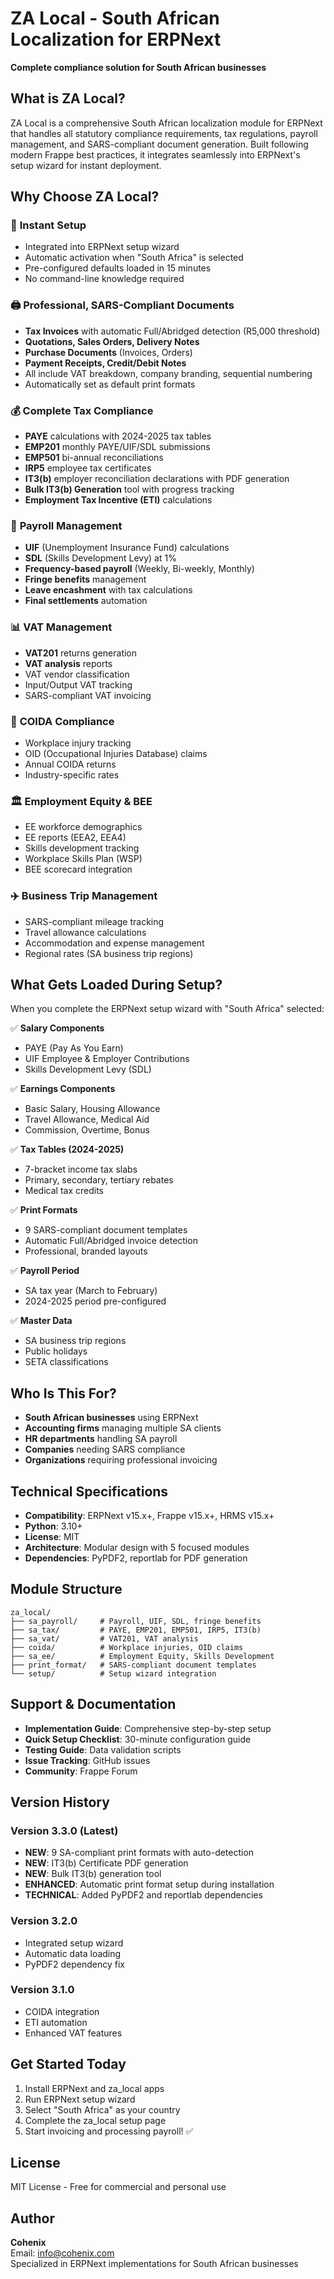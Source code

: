# ZA Local - South African Localization for ERPNext

**Complete compliance solution for South African businesses**

## What is ZA Local?

ZA Local is a comprehensive South African localization module for ERPNext that handles all statutory compliance requirements, tax regulations, payroll management, and SARS-compliant document generation. Built following modern Frappe best practices, it integrates seamlessly into ERPNext's setup wizard for instant deployment.

## Why Choose ZA Local?

### 🚀 **Instant Setup**
- Integrated into ERPNext setup wizard
- Automatic activation when "South Africa" is selected
- Pre-configured defaults loaded in 15 minutes
- No command-line knowledge required

### 🖨️ **Professional, SARS-Compliant Documents**
- **Tax Invoices** with automatic Full/Abridged detection (R5,000 threshold)
- **Quotations, Sales Orders, Delivery Notes**
- **Purchase Documents** (Invoices, Orders)
- **Payment Receipts, Credit/Debit Notes**
- All include VAT breakdown, company branding, sequential numbering
- Automatically set as default print formats

### 💰 **Complete Tax Compliance**
- **PAYE** calculations with 2024-2025 tax tables
- **EMP201** monthly PAYE/UIF/SDL submissions
- **EMP501** bi-annual reconciliations
- **IRP5** employee tax certificates
- **IT3(b)** employer reconciliation declarations with PDF generation
- **Bulk IT3(b) Generation** tool with progress tracking
- **Employment Tax Incentive (ETI)** calculations

### 💼 **Payroll Management**
- **UIF** (Unemployment Insurance Fund) calculations
- **SDL** (Skills Development Levy) at 1%
- **Frequency-based payroll** (Weekly, Bi-weekly, Monthly)
- **Fringe benefits** management
- **Leave encashment** with tax calculations
- **Final settlements** automation

### 📊 **VAT Management**
- **VAT201** returns generation
- **VAT analysis** reports
- VAT vendor classification
- Input/Output VAT tracking
- SARS-compliant VAT invoicing

### 🏥 **COIDA Compliance**
- Workplace injury tracking
- OID (Occupational Injuries Database) claims
- Annual COIDA returns
- Industry-specific rates

### 🏛️ **Employment Equity & BEE**
- EE workforce demographics
- EE reports (EEA2, EEA4)
- Skills development tracking
- Workplace Skills Plan (WSP)
- BEE scorecard integration

### ✈️ **Business Trip Management**
- SARS-compliant mileage tracking
- Travel allowance calculations
- Accommodation and expense management
- Regional rates (SA business trip regions)

## What Gets Loaded During Setup?

When you complete the ERPNext setup wizard with "South Africa" selected:

✅ **Salary Components**
- PAYE (Pay As You Earn)
- UIF Employee & Employer Contributions
- Skills Development Levy (SDL)

✅ **Earnings Components**
- Basic Salary, Housing Allowance
- Travel Allowance, Medical Aid
- Commission, Overtime, Bonus

✅ **Tax Tables (2024-2025)**
- 7-bracket income tax slabs
- Primary, secondary, tertiary rebates
- Medical tax credits

✅ **Print Formats**
- 9 SARS-compliant document templates
- Automatic Full/Abridged invoice detection
- Professional, branded layouts

✅ **Payroll Period**
- SA tax year (March to February)
- 2024-2025 period pre-configured

✅ **Master Data**
- SA business trip regions
- Public holidays
- SETA classifications

## Who Is This For?

- **South African businesses** using ERPNext
- **Accounting firms** managing multiple SA clients
- **HR departments** handling SA payroll
- **Companies** needing SARS compliance
- **Organizations** requiring professional invoicing

## Technical Specifications

- **Compatibility**: ERPNext v15.x+, Frappe v15.x+, HRMS v15.x+
- **Python**: 3.10+
- **License**: MIT
- **Architecture**: Modular design with 5 focused modules
- **Dependencies**: PyPDF2, reportlab for PDF generation

## Module Structure

```
za_local/
├── sa_payroll/     # Payroll, UIF, SDL, fringe benefits
├── sa_tax/         # PAYE, EMP201, EMP501, IRP5, IT3(b)
├── sa_vat/         # VAT201, VAT analysis
├── coida/          # Workplace injuries, OID claims
├── sa_ee/          # Employment Equity, Skills Development
├── print_format/   # SARS-compliant document templates
└── setup/          # Setup wizard integration
```

## Support & Documentation

- **Implementation Guide**: Comprehensive step-by-step setup
- **Quick Setup Checklist**: 30-minute configuration guide
- **Testing Guide**: Data validation scripts
- **Issue Tracking**: GitHub issues
- **Community**: Frappe Forum

## Version History

### Version 3.3.0 (Latest)
- **NEW**: 9 SA-compliant print formats with auto-detection
- **NEW**: IT3(b) Certificate PDF generation
- **NEW**: Bulk IT3(b) generation tool
- **ENHANCED**: Automatic print format setup during installation
- **TECHNICAL**: Added PyPDF2 and reportlab dependencies

### Version 3.2.0
- Integrated setup wizard
- Automatic data loading
- PyPDF2 dependency fix

### Version 3.1.0
- COIDA integration
- ETI automation
- Enhanced VAT features

## Get Started Today

1. Install ERPNext and za_local apps
2. Run ERPNext setup wizard
3. Select "South Africa" as your country
4. Complete the za_local setup page
5. Start invoicing and processing payroll! ✅

## License

MIT License - Free for commercial and personal use

## Author

**Cohenix**  
Email: info@cohenix.com  
Specialized in ERPNext implementations for South African businesses

